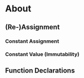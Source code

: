 # About



## (Re-)Assignment


### Constant Assignment



### Constant Value (Immutability)



## Function Declarations



[blog-live-bindings]: https://2ality.com/2015/07/es6-module-exports.html#es6-modules-export-immutable-bindings